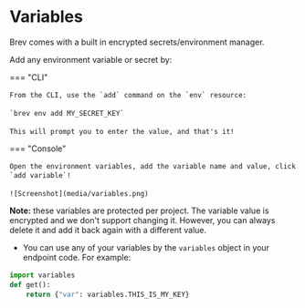 # Variables

Brev comes with a built in encrypted secrets/environment manager. 

Add any environment variable or secret by:

=== "CLI"

    From the CLI, use the `add` command on the `env` resource:

    `brev env add MY_SECRET_KEY`

    This will prompt you to enter the value, and that's it! 

=== "Console"

    Open the environment variables, add the variable name and value, click `add variable`! 

    ![Screenshot](media/variables.png)
    

**Note:** these variables are protected per project. The variable value is encrypted and we don't support changing it. However, you can always delete it and add it back again with a different value. 

- You can use any of your variables by the `variables` object in your endpoint code.
     For example:

```python
import variables
def get():
    return {"var": variables.THIS_IS_MY_KEY}
```

